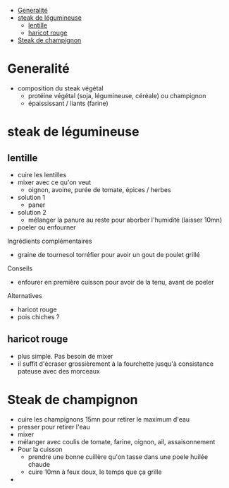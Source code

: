 <!-- vim-markdown-toc GFM -->

* [Generalité](#generalité)
* [steak de légumineuse](#steak-de-légumineuse)
    * [lentille](#lentille)
    * [haricot rouge](#haricot-rouge)
* [Steak de champignon](#steak-de-champignon)

<!-- vim-markdown-toc -->

# Generalité

- composition du steak végétal
    * protéine végétal (soja, légumineuse, céréale) ou champignon
    * épaississant / liants (farine)

# steak de légumineuse
## lentille

- cuire les lentilles
- mixer avec ce qu'on veut
    * oignon, avoine, purée de tomate, épices / herbes
- solution 1
    * paner
- solution 2
    * mélanger la panure au reste pour aborber l'humidité (laisser 10mn)
- poeler ou enfourner


Ingrédients complémentaires
- graine de tournesol torréfier pour avoir un gout de poulet grillé

Conseils
- enfourer en première cuisson pour avoir de la tenu, avant de poeler

Alternatives
- haricot rouge
- pois chiches ?

## haricot rouge

- plus simple. Pas besoin de mixer
- il suffit d'écraser grossièrement à la fourchette jusqu'à consistance pateuse avec des morceaux


# Steak de champignon

- cuire les champignons 15mn pour retirer le maximum d'eau
- presser pour retirer l'eau
- mixer
- mélanger avec coulis de tomate, farine, oignon, ail, assaisonnement
- Pour la cuisson
    * prendre une bonne cuillère qu'on tasse dans une poele huilée chaude
    * cuire 10mn à feux doux, le temps que ça grille
- 
